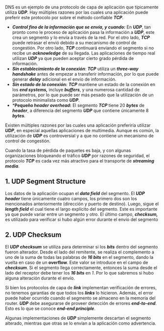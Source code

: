 DNS es un ejemplo de una protocolo de capa de aplicación que típicamente utiliza ***UDP***. Hay múltiples razones por las cuales una aplicación puede preferir este protocolo por sobre el método confiable ***TCP***.

- ***Control fino de la información que se envía, y cuando:*** En ***UDP***, tan pronto como le proceso de aplicación pasa la información a ***UDP***, este crea un segmento y lo envía a través de la red. Por el otro lado, ***TCP*** puede retrasar el envió debido a su mecanismo de control de congestión. Por otro lado, ***TCP*** continuará enviando el segmento si no recibe un ***acknowledge*** de su llegada. Las aplicaciones de tiempo real utilizan ***UDP*** ya que pueden aceptar cierto grado pérdida de información.
- ***Sin establecimiento de la conexión***: ***TCP*** utiliza un ***three-way handshake*** antes de empezar a transferir información, por lo que puede generar ***delay*** adicional en el envío de información.
- ***Sin estado de la conexión:*** ***TCP*** mantiene un estado de la conexión en los ***end systems,*** incluye ***buffers***, y una numerosa cantidad de parámetros, por lo que puede ser más pesado que la utilización de un protocolo minimalista como ***UDP***.
- ***Pequeño ***header overhead***:** El segmento ***TCP*** tiene 20 ***bytes*** de ***header***, a diferencia del segmento ***UDP*** que contiene únicamente 8 ***bytes***.

Existen múltiples razones por las cuales una aplicación preferiría utilizar ***UDP***, en especial aquellas aplicaciones de multimedia. Aunque es común, la utilización de ***UDP*** es controversial y a que no contiene un mecanismo de control de congestión.

Cuando la tasa de pérdida de paquetes es baja, y con algunas organizaciones bloqueando el tráfico ***UDP*** por razones de seguridad, el protocolo ***TCP*** es cada vez más atractivo para el transporte de ***streaming media***.

## 1. UDP Segment Structure

Los datos de la aplicación ocupan el ***data field*** del segmento. El ***UDP header*** tiene únicamente cuatro campos, los primero dos son los mencionados anteriormente (dirección y puerto de destino). Luego, sigue el ***length field*** el cual tiene el largo explícito del segmento. Este es importante ya que puede variar entre un segmento y otro. El último campo, ***checksum,*** es utilizado para verificar si hubo algún error durante el envío del segmento

## 2. UDP Checksum

El ***UDP checksum*** se utiliza para determinar si los ***bits*** dentro del segmento fueron alterador. Desde el lado del remitente, se realiza el complemento a uno de la suma de todas las palabras de ***16 bits*** en el segmento, dando la vuelta en caso de un **overflow**. Este valor se introduce en el campo de ***checksum***. Si el segmento llega correctamente, entonces la suma desde el lado del receptor debe tener los ***16 bits*** en *1*. Por lo que sabremos si hubo alguna alteración durante el envío.

Si bien los protocolos de capa de ***link*** implementan verificación de errores, no tenemos garantías de que todos los ***links*** lo hicieron. Además, el error puede haber ocurrido cuando el segmento se almaceno en la memoria del router. ***UDP*** debe asegurarse de proveer detección de errores ***end-to-end***. Esto es lo que se conoce ***end-end principle***.

Algunas implementaciones de ***UDP*** simplemente descartan el segmento alterado, mientras que otras se lo envían a la aplicación como advertencia.
